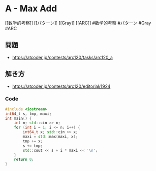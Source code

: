 # A - Max Add
[[数学的考察]] [[パターン]] [[Gray]] [[ARC]]
#数学的考察 #パターン #Gray #ARC 

## 問題
- https://atcoder.jp/contests/arc120/tasks/arc120_a

## 解き方
- https://atcoder.jp/contests/arc120/editorial/1924

### Code
```c++ 
#include <iostream>
int64_t s, tmp, maxi;
int main() {
    int n; std::cin >> n;
    for (int i = 1; i <= n; i++) {
        int64_t x; std::cin >> x;
        maxi = std::max(maxi, x);
        tmp += x;
        s += tmp;
        std::cout << s + i * maxi << '\n';
    }
    return 0;
}
```